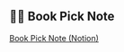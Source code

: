 ## 💁🏻 Book Pick Note

[Book Pick Note (Notion)](https://www.notion.so/bookpick/Book-Pick-Note-25c8ea683fd8804e83fefa7ef66cb3d9)

